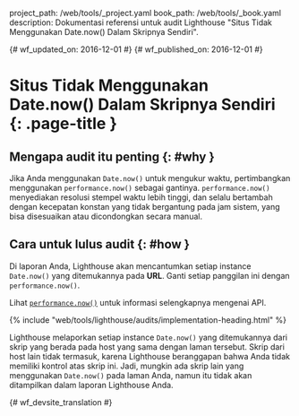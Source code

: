 project_path: /web/tools/_project.yaml
book_path: /web/tools/_book.yaml
description: Dokumentasi referensi untuk audit Lighthouse "Situs Tidak Menggunakan Date.now() Dalam Skripnya Sendiri".

{# wf_updated_on: 2016-12-01 #}
{# wf_published_on: 2016-12-01 #}

# Situs Tidak Menggunakan Date.now() Dalam Skripnya Sendiri  {: .page-title }

## Mengapa audit itu penting {: #why }

Jika Anda menggunakan `Date.now()` untuk mengukur waktu, pertimbangkan menggunakan
`performance.now()` sebagai gantinya. `performance.now()` menyediakan resolusi
stempel waktu lebih tinggi, dan selalu bertambah dengan kecepatan konstan yang tidak bergantung
pada jam sistem, yang bisa disesuaikan atau dicondongkan secara manual.

## Cara untuk lulus audit {: #how }

Di laporan Anda, Lighthouse akan mencantumkan setiap instance `Date.now()` yang ditemukannya
pada **URL**. Ganti setiap panggilan ini dengan `performance.now()`.

Lihat [`performance.now()`][MDN] untuk informasi selengkapnya mengenai API.

[MDN]: https://developer.mozilla.org/en-US/docs/Web/API/Performance/now

{% include "web/tools/lighthouse/audits/implementation-heading.html" %}

Lighthouse melaporkan setiap instance `Date.now()` yang ditemukannya dari
skrip yang berada pada host yang sama dengan laman tersebut. Skrip dari host lain
tidak termasuk, karena Lighthouse beranggapan bahwa Anda tidak memiliki kontrol atas
skrip ini. Jadi, mungkin ada skrip lain yang menggunakan `Date.now()` pada laman Anda,
namun itu tidak akan ditampilkan dalam laporan Lighthouse Anda.


{# wf_devsite_translation #}
